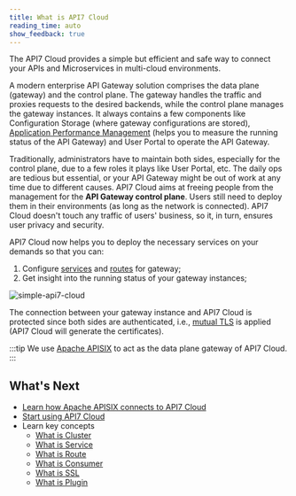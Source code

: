 ```yaml
---
title: What is API7 Cloud
reading_time: auto
show_feedback: true
---
```


The API7 Cloud provides a simple but efficient and safe way to connect your APIs and Microservices in multi-cloud environments.

A modern enterprise API Gateway solution comprises the data plane (gateway) and the control plane.
The gateway handles the traffic and proxies requests to the desired backends, while the control plane manages the gateway instances. It always contains a few components like Configuration Storage (where gateway configurations are stored),
[Application Performance Management](https://en.wikipedia.org/wiki/Application_performance_management) (helps you to measure the running status of the API Gateway) and User Portal to
operate the API Gateway.

Traditionally, administrators have to maintain both sides, especially for the control plane, due to a few roles it plays like
User Portal, etc. The daily ops are tedious but essential, or your API Gateway might be out of work at any time due to different
causes. API7 Cloud aims at freeing people from the management for the **API Gateway control plane**. Users
still need to deploy them in their environments (as long as the network is connected). API7 Cloud doesn't touch any traffic of
users' business, so it, in turn, ensures user privacy and security.

API7 Cloud now helps you to deploy the necessary services on your demands so that you can:

1. Configure [services](../concepts/service.md) and [routes](../concepts/route.md) for gateway;
2. Get insight into the running status of your gateway instances;

![simple-api7-cloud](https://static.apiseven.com/2022/12/30/apiseven-cloud-arch.png)

The connection between your gateway instance and API7 Cloud is protected since both sides are authenticated,
i.e., [mutual TLS](https://en.wikipedia.org/wiki/Mutual_authentication) is applied (API7 Cloud will generate the certificates).

:::tip
We use [Apache APISIX](https://apisix.apache.org) to act as the data plane gateway of API7 Cloud.
:::

What's Next
-----------

* [Learn how Apache APISIX connects to API7 Cloud](./how-apisix-connects-to-api7-cloud.md)
* [Start using API7 Cloud](../getting-started/README.md)
* Learn key concepts
  * [What is Cluster](../concepts/cluster.md)
  * [What is Service](../concepts/service.md)
  * [What is Route](../concepts/route.md)
  * [What is Consumer](../concepts/consumer.md)
  * [What is SSL](../concepts/ssl.md)
  * [What is Plugin](../concepts/plugin.md)

